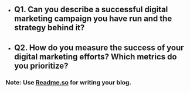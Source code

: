 - ## Q1. Can you describe a successful digital marketing campaign you have run and the strategy behind it?

- ## Q2. How do you measure the success of your digital marketing efforts? Which metrics do you prioritize?

### Note: Use [Readme.so](https://readme.so/editor) for writing your blog.